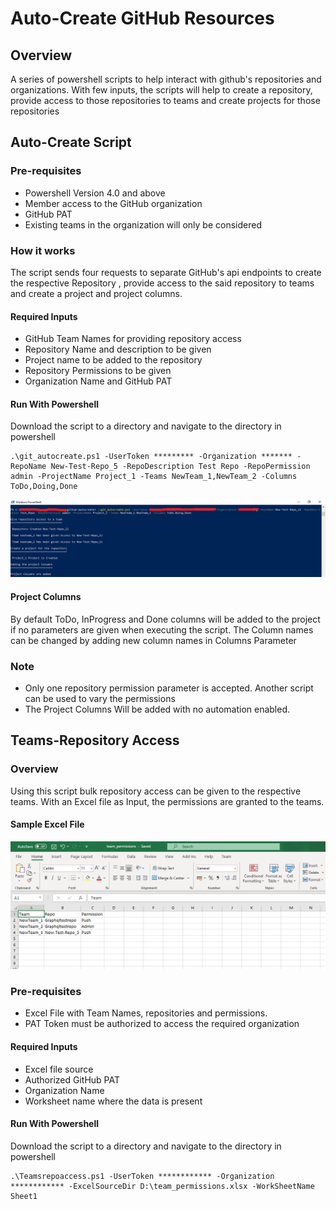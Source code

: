 # Auto-Create GitHub Resources

## Overview

A series of powershell scripts to help interact with github's repositories and organizations. With few inputs, the scripts will help to create a repository, provide access to those repositories to teams and create projects for those repositories

## Auto-Create Script

### Pre-requisites

- Powershell Version 4.0 and above
- Member access to the GitHub organization
- GitHub PAT
- Existing teams in the organization will only be considered

### How it works

The script sends four requests to separate GitHub's api endpoints to create the respective Repository , provide access to the said repository to teams and create a project and project columns.

#### Required Inputs

- GitHub Team Names for providing repository access
- Repository Name and description to be given
- Project name to be added to the repository
- Repository Permissions to be given
- Organization Name and GitHub PAT

#### Run With Powershell

Download the script to a directory and navigate to the directory in powershell

```
.\git_autocreate.ps1 -UserToken ********* -Organization ******* -RepoName New-Test-Repo_5 -RepoDescription Test Repo -RepoPermission admin -ProjectName Project_1 -Teams NewTeam_1,NewTeam_2 -Columns ToDo,Doing,Done
```
![img](./images/powershell-window.png)

#### Project Columns

By default ToDo, InProgress and Done columns will be added to the project if no parameters are given when executing the script. The Column names can be changed by adding new column names in Columns Parameter

### Note

- Only one repository permission parameter is accepted. Another script can be used to vary the permissions
- The Project Columns Will be added with no automation enabled.

## Teams-Repository Access

### Overview

Using this script bulk repository access can be given to the respective teams. With an Excel file as Input, the permissions are granted to the teams.

#### Sample Excel File

![img](./images/excel-window.png)

### Pre-requisites

- Excel File with Team Names, repositories and permissions. 
- PAT Token must be authorized to access the required organization

#### Required Inputs

- Excel file source
- Authorized GitHub PAT
- Organization Name
- Worksheet name where the data is present

#### Run With Powershell

Download the script to a directory and navigate to the directory in powershell

```
.\Teamsrepoaccess.ps1 -UserToken ************ -Organization ************ -ExcelSourceDir D:\team_permissions.xlsx -WorkSheetName Sheet1
```










